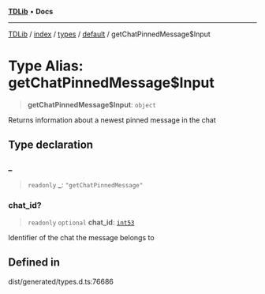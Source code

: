 [**TDLib**](../../../../../../README.md) • **Docs**

***

[TDLib](../../../../../../modules.md) / [index](../../../../../README.md) / [types](../../../README.md) / [default](../README.md) / getChatPinnedMessage$Input

# Type Alias: getChatPinnedMessage$Input

> **getChatPinnedMessage$Input**: `object`

Returns information about a newest pinned message in the chat

## Type declaration

### \_

> `readonly` **\_**: `"getChatPinnedMessage"`

### chat\_id?

> `readonly` `optional` **chat\_id**: [`int53`](int53.md)

Identifier of the chat the message belongs to

## Defined in

dist/generated/types.d.ts:76686
